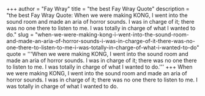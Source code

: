 +++
author = "Fay Wray"
title = "the best Fay Wray Quote"
description = "the best Fay Wray Quote: When we were making KONG, I went into the sound room and made an aria of horror sounds. I was in charge of it; there was no one there to listen to me. I was totally in charge of what I wanted to do."
slug = "when-we-were-making-kong-i-went-into-the-sound-room-and-made-an-aria-of-horror-sounds-i-was-in-charge-of-it-there-was-no-one-there-to-listen-to-me-i-was-totally-in-charge-of-what-i-wanted-to-do"
quote = '''When we were making KONG, I went into the sound room and made an aria of horror sounds. I was in charge of it; there was no one there to listen to me. I was totally in charge of what I wanted to do.'''
+++
When we were making KONG, I went into the sound room and made an aria of horror sounds. I was in charge of it; there was no one there to listen to me. I was totally in charge of what I wanted to do.
